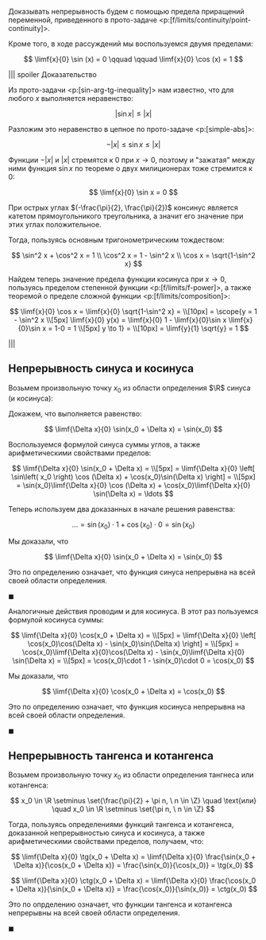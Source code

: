 Доказывать непрерывность будем с помощью предела приращений переменной, приведенного в прото-задаче <p:[f/limits/continuity/point-continuity]>.

Кроме того, в ходе рассуждений мы воспользуемся двумя пределами:

$$ \limf{x}{0} \sin (x) = 0 \qquad \qquad \limf{x}{0} \cos (x) = 1 $$

||| spoiler Доказательство

Из прото-задачи <p:[sin-arg-tg-inequality]> нам известно, что для любого $x$ выполняется неравенство:

$$ |\sin x| \leq |x| $$

Разложим это неравенство в цепное по прото-задаче <p:[simple-abs]>:

$$ -|x| \leq \sin x \leq |x| $$

Функции $-|x|$ и $|x|$ стремятся к $0$ при $x\to 0$, поэтому и "зажатая" между ними функция $\sin x$ по теореме о двух милиционерах тоже стремится к $0$:

$$ \limf{x}{0} \sin x = 0 $$

При острых углах $(-\frac{\pi}{2}, \frac{\pi}{2})$ консинус является катетом прямоугольникого треугольника, а значит его значение при этих углах положительное.

Тогда, пользуясь основным тригонометрическим тождеством:

$$ \sin^2 x + \cos^2 x = 1 \\ \cos^2 x = 1 - \sin^2 x \\ \cos x = \sqrt{1-\sin^2 x} $$

Найдем теперь значение предела функции косинуса при $x\to 0$, пользуясь пределом степенной функции <p:[f/limits/f-power]>, а также теоремой о пределе сложной функции <p:[f/limits/composition]>:

$$ \limf{x}{0} \cos x = \limf{x}{0} \sqrt{1-\sin^2 x} = \\[10px] = \scope{y = 1 - \sin^2 x \\[5px] \limf{x}{0} y(x) = \limf{x}{0} 1 - \limf{x}{0}\sin x \limf{x}{0}\sin x = 1-0 = 1 \\[5px] y \to 1} = \\[10px] = \limf{y}{1} \sqrt{y} = 1 $$

|||

## Непрерывность синуса и косинуса

Возьмем произвольную точку $x_0$ из области определения $\R$ синуса (и косинуса):

Докажем, что выполняется равенство:

$$ \limf{\Delta x}{0} \sin(x_0 + \Delta x) = \sin(x_0) $$

Воспользуемся формулой синуса суммы углов, а также арифметическими свойствами пределов:

$$ \limf{\Delta x}{0} \sin(x_0 + \Delta x) = \\[5px] = \limf{\Delta x}{0} \left[ \sin\left( x_0 \right) \cos (\Delta x) + \cos(x_0)\sin(\Delta x) \right] = \\[5px] = \sin(x_0)\limf{\Delta x}{0} \cos (\Delta x) + \cos(x_0)\limf{\Delta x}{0} \sin(\Delta x) = \ldots $$

Теперь используем два доказанных в начале решения равенства:

$$ \ldots = \sin(x_0) \cdot 1 + \cos(x_0) \cdot 0 = \sin(x_0) $$

Мы доказали, что

$$ \limf{\Delta x}{0} \sin(x_0 + \Delta x) = \sin(x_0) $$

Это по определению означает, что функция синуса непрерывна на всей своей области определения.

$\blacksquare$

Аналогичные действия проводим и для косинуса. В этот раз пользуемся формулой косинуса суммы:

$$ \limf{\Delta x}{0} \cos(x_0 + \Delta x) = \\[5px] = \limf{\Delta x}{0} \left[ \cos(x_0)\cos(\Delta x) - \sin(x_0)\sin(\Delta x) \right] = \\[5px] = \cos(x_0)\limf{\Delta x}{0}\cos(\Delta x) - \sin(x_0)\limf{\Delta x}{0} \sin(\Delta x) = \\[5px] = \cos(x_0)\cdot 1 - \sin(x_0)\cdot 0 = \cos(x_0) $$

Мы доказали, что

$$ \limf{\Delta x}{0} \cos(x_0 + \Delta x) = \cos(x_0) $$

Это по определению означает, что функция косинуса непрерывна на всей своей области определения.

$\blacksquare$

## Непрерывность тангенса и котангенса

Возьмем произвольную точку $x_0$ из области определения тангнеса или котангенса:

$$ x_0 \in \R \setminus \set{\frac{\pi}{2} + \pi n, \ n \in \Z} \quad \text{или} \quad x_0 \in \R \setminus \set{\pi n, \ n \in \Z} $$

Тогда, пользуясь определениями функций тангенса и котангенса, доказанной непрерывностью синуса и косинуса, а также арифметическими свойствами пределов, получаем, что:

$$ \limf{\Delta x}{0} \tg(x_0 + \Delta x) = \limf{\Delta x}{0} \frac{\sin(x_0 + \Delta x)}{\cos(x_0 + \Delta x)} = \frac{\sin(x_0)}{\cos(x_0)} = \tg(x_0) $$

$$ \limf{\Delta x}{0} \ctg(x_0 + \Delta x) = \limf{\Delta x}{0} \frac{\cos(x_0 + \Delta x)}{\sin(x_0 + \Delta x)} = \frac{\cos(x_0)}{\sin(x_0)} = \ctg(x_0) $$

Это по опрделению означает, что функции тангенса и котангенса непрерывны на всей своей области определения.

$\blacksquare$